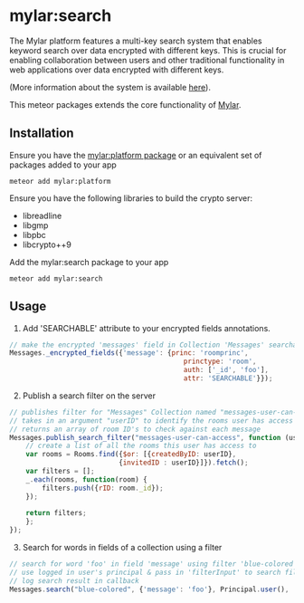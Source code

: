 # mylar:search

The Mylar platform features a multi-key search system that enables keyword search over data encrypted with different keys. This is crucial for enabling collaboration between users and other traditional functionality in web applications over data encrypted with different keys. 

(More information about the system is available [here](http://eprint.iacr.org/2013/508.pdf)).

This meteor packages extends the core functionality of [Mylar](https://github.com/gliesesoftware/mylar).

## Installation
Ensure you have the [mylar:platform package](https://github.com/gliesesoftware/mylar) or an equivalent set of packages added to your app

```console
meteor add mylar:platform
```

Ensure you have the following libraries to build the crypto server:<br>

- libreadline
- libgmp
- libpbc
- libcrypto++9

Add the mylar:search package to your app

```console
meteor add mylar:search
```
## Usage
1. Add 'SEARCHABLE' attribute to your encrypted fields annotations. <br>
```javascript
// make the encrypted 'messages' field in Collection 'Messages' searchable
Messages._encrypted_fields({'message': {princ: 'roomprinc', 
                                           princtype: 'room', 
                                           auth: ['_id', 'foo'],
                                           attr: 'SEARCHABLE'}});
```
2. Publish a search filter on the server
```javascript
// publishes filter for "Messages" Collection named "messages-user-can-access"
// takes in an argument "userID" to identify the rooms user has access to
// returns an array of room ID's to check against each message
Messages.publish_search_filter("messages-user-can-access", function (userID) {
	// create a list of all the rooms this user has access to
	var rooms = Rooms.find({$or: [{createdByID: userID},
				           {invitedID : userID}]}).fetch();
	var filters = [];
	_.each(rooms, function(room) {
	    filters.push({rID: room._id});
	});
	
	return filters;
    };
});
```
3. Search for words in fields of a collection using a filter
```javascript
// search for word 'foo' in field 'message' using filter 'blue-colored'
// use logged in user's principal & pass in 'filterInput' to search filter
// log search result in callback
Messages.search("blue-colored", {'message': 'foo'}, Principal.user(), 'filterInput', function (result) {console.log("Search result: " + result);});
```
